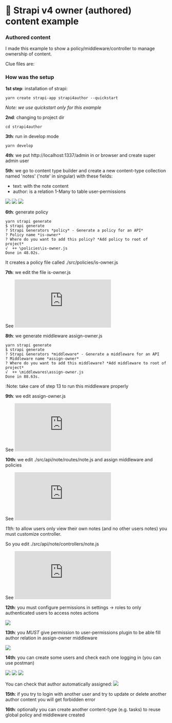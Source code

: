 # 🚀 Strapi v4 owner (authored) content example



### Authored content

I made this example to show a policy/middleware/controller to manage ownership of content.

Clue files are:


### How was the setup

**1st step**: installation of strapi:
```
yarn create strapi-app strapi4author --quickstart
```

_Note: we use quickstart only for this example_


**2nd**: changing to project dir
```
cd strapi4author
```


**3th**: run in develop mode
```
yarn develop
```


**4th**: we put http://localhost:1337/admin in or browser and create super admin user


**5th**: we go to content type builder and create a new content-type collection named 'notes' ('note' in singular) with these fields:

- text: with the note content
- author: is a relation 1-Many to table user-permissions

![](docimages/creating-note-type.png)
![](docimages/author-field.png)
![](docimages/Content-Type-Builder-Notes.png)


**6th**: generate policy
```
yarn strapi generate
$ strapi generate
? Strapi Generators *policy* - Generate a policy for an API*
? Policy name *is-owner*
? Where do you want to add this policy? *Add policy to root of project*
√  ++ \policies\is-owner.js
Done in 48.02s.
```

It creates a policy file called ./src/policies/is-owner.js


**7th**: we edit the file is-owner.js

See ![src/policies/is-owner.js](https://github.com/msoler75/strapi4author/blob/master/src/policies/is-owner.js)


**8th**: we generate middleware assign-owner.js

```
yarn strapi generate
$ strapi generate
? Strapi Generators *middleware* - Generate a middleware for an API
? Middleware name *assign-owner*
? Where do you want to add this middleware? *Add middleware to root of project*
√  ++ \middlewares\assign-owner.js
Done in 88.63s.
```

:Note: take care of step 13 to run this middleware properly


**9th**: we edit assign-owner.js

See ![middleware/assign-owner.js](https://github.com/msoler75/strapi4author/blob/master/src/middleware/assign-owner.js)


**10th**: we edit ./src/api/note/routes/note.js and assign middleware and policies

See ![routes/note.js](https://github.com/msoler75/strapi4author/blob/master/src/api/note/routes/note.js)


*11th:* to allow users only view their own notes (and no other users notes) you must customize controller. 

So you edit ./src/api/note/controllers/note.js

See ![controllers/note.js](https://github.com/msoler75/strapi4author/blob/master/src/api/note/controllers/note.js)


**12th**: you must configure permissions in settings -> roles to only authenticated users to access notes actions

![](docimages/settings-roles.png)


**13th**: you *MUST* give permission to user-permissions plugin to be able fill author relation in assign-owner middleware

![](docimages/Settings-Roles-user-permission.png)


**14th**: you can create some users and check each one logging in (you can use postman)

![](docimages/Postman-1-auth.png)
![](docimages/postman-2-we_put_bearer_auth.png)
![](docimages/Postman-3-createnote.png)

You can check that author automatically assigned:
![](docimages/first-note-created.png)


**15th**: if you try to login with another user and try to update or delete another author content you will get forbidden error


**16th**: optionally you can create another content-type (e.g. tasks) to reuse global policy and middleware created



